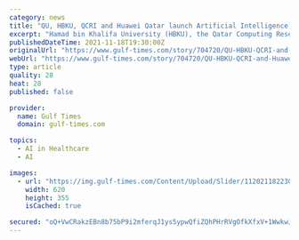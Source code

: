 ```yaml
---
category: news
title: "QU, HBKU, QCRI and Huawei Qatar launch Artificial Intelligence National Competition for 2022"
excerpt: "Hamad bin Khalifa University (HBKU), the Qatar Computing Research Institute (QCRI), and Huawei Qatar have announced the launch of Qatar’s 2022 Artificial Intelligence Competition: Mena region."
publishedDateTime: 2021-11-18T19:30:00Z
originalUrl: "https://www.gulf-times.com/story/704720/QU-HBKU-QCRI-and-Huawei-Qatar-launch-Artificial-In"
webUrl: "https://www.gulf-times.com/story/704720/QU-HBKU-QCRI-and-Huawei-Qatar-launch-Artificial-In"
type: article
quality: 28
heat: 28
published: false

provider:
  name: Gulf Times
  domain: gulf-times.com

topics:
  - AI in Healthcare
  - AI

images:
  - url: "https://img.gulf-times.com/Content/Upload/Slider/1120211822300657206831.jpg"
    width: 620
    height: 355
    isCached: true

secured: "oQ+VwCRakzEBn8b75bP9i2mferqJ1ys5ypwQfiZQhPHrRVgOfkXfxV+1WwkwJpowS8/pfzz5A4rSoXrJTKMiS4yxpk8YTu49i56L+0Q7N/q6XZq+pJVjQnMiJS29bvOB6f1tKgKdN7t0n1mlrf3U7gRbDqY4zPteeL2Kk2ulK2+GJPh/7frM+qIf9ScbxLwSLEocVvY6nLJFZ+V7G7O2jzj3vbKVuvtC1th62Nz03HnFdVzOjUNHrVItMSrCny9lrkWh6lt3BfD1dD7Yj7QwaIHjru5aZuAX58f3hInLey13kP2a5BQDuEeNACG5ZLllQRKFEJ0YSroy6PMFvlnoLjdYcxzXGDwSVkZr8IyHjuw=;uVN5ZiB5Q7jPcrZuQ9BYAg=="
---
```


